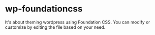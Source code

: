 # wp-foundationcss
It's about theming wordpress using Foundation CSS. You can modify or customize by editing the file based on your need.
